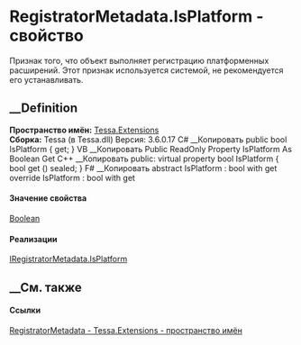 # RegistratorMetadata.IsPlatform - свойство
Признак того, что объект выполняет регистрацию платформенных расширений. Этот
признак используется системой, не рекомендуется его устанавливать.
## __Definition
 **Пространство имён:** [Tessa.Extensions](N_Tessa_Extensions.htm)  
 **Сборка:** Tessa (в Tessa.dll) Версия: 3.6.0.17
C# __Копировать
     public bool IsPlatform { get; }
VB __Копировать
     Public ReadOnly Property IsPlatform As Boolean
    	Get
C++ __Копировать
     public:
    virtual property bool IsPlatform {
    	bool get () sealed;
    }
F# __Копировать
     abstract IsPlatform : bool with get
    override IsPlatform : bool with get
#### Значение свойства
[Boolean](https://learn.microsoft.com/dotnet/api/system.boolean)
#### Реализации
[IRegistratorMetadata.IsPlatform](P_Tessa_Extensions_IRegistratorMetadata_IsPlatform.htm)  
##  __См. также
#### Ссылки
[RegistratorMetadata - ](T_Tessa_Extensions_RegistratorMetadata.htm)
[Tessa.Extensions - пространство имён](N_Tessa_Extensions.htm)
